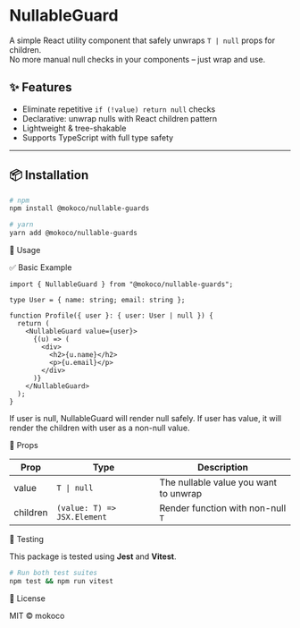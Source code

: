 # NullableGuard

A simple React utility component that safely unwraps `T | null` props for children.  
No more manual null checks in your components – just wrap and use.

## ✨ Features

- Eliminate repetitive `if (!value) return null` checks
- Declarative: unwrap nulls with React children pattern
- Lightweight & tree-shakable
- Supports TypeScript with full type safety

---

## 📦 Installation

```bash
# npm
npm install @mokoco/nullable-guards

# yarn
yarn add @mokoco/nullable-guards
```

🚀 Usage

✅ Basic Example

```tsx
import { NullableGuard } from "@mokoco/nullable-guards";

type User = { name: string; email: string };

function Profile({ user }: { user: User | null }) {
  return (
    <NullableGuard value={user}>
      {(u) => (
        <div>
          <h2>{u.name}</h2>
          <p>{u.email}</p>
        </div>
      )}
    </NullableGuard>
  );
}
```

If user is null, NullableGuard will render null safely.
If user has value, it will render the children with user as a non-null value.

🔐 Props

| Prop     | Type                        | Description                           |
| -------- | --------------------------- | ------------------------------------- |
| value    | `T \| null`                 | The nullable value you want to unwrap |
| children | `(value: T) => JSX.Element` | Render function with non-null `T`     |

🧪 Testing

This package is tested using **Jest** and **Vitest**.

```bash
# Run both test suites
npm test && npm run vitest
```

📄 License

MIT © mokoco
